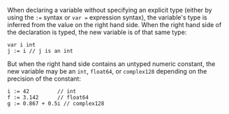 When declaring a variable without specifying an explicit type (either by using the `:=` syntax or `var =` expression syntax), the variable's type is inferred from the value on the right hand side.
When the right hand side of the declaration is typed, the new variable is of that same type:
```
var i int
j := i // j is an int
```
But when the right hand side contains an untyped numeric constant, the new variable may be an `int`, `float64`, or `complex128` depending on the precision of the constant:
```
i := 42			// int
f := 3.142		// float64
g := 0.867 + 0.5i // complex128
```